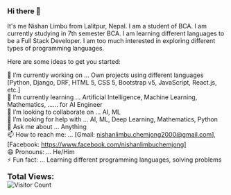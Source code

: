 ### Hi there 👋

It's me Nishan Limbu from Lalitpur, Nepal. I am a student of BCA. I am currently studying in 7th semester BCA. I am learning different languages to be a Full Stack Developer. I am too much interested in exploring different types of programming languages.

Here are some ideas to get you started:

🔭 I’m currently working on ... Own projects using different languages [Python, Django, DRF, HTML 5, CSS 5, Bootstrap v5, JavaScript, React.js, etc.]  
🌱 I’m currently learning ... Artificial Intelligence, Machine Learning, Mathematics, ...... for AI Engineer  
👯 I’m looking to collaborate on ... AI, ML  
🤔 I’m looking for help with ... AI, ML, Deep Learning, Mathematics, Python  
💬 Ask me about ... Anything  
📫 How to reach me: ... [Gmail: nishanlimbu.chemjong2000@gmail.com], [Facebook: https://www.facebook.com/nishanlimbuchemjong]  
😄 Pronouns: ... He/Him  
⚡ Fun fact: ... Learning different programming languages, solving problems  

<span style="font-size: 18px; font-weight: bold;">Total Views:</span>  
![Visitor Count](https://profile-counter.glitch.me/nishanlimbu2000/count.svg)
